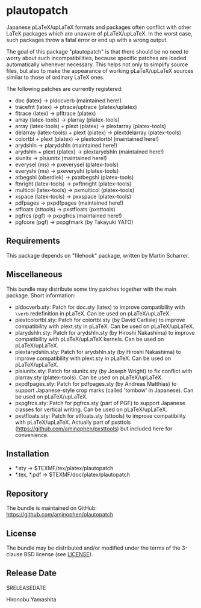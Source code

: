# plautopatch

Japanese pLaTeX/upLaTeX formats and packages often conflict
with other LaTeX packages which are unaware of pLaTeX/upLaTeX.
In the worst case, such packages throw a fatal error or
end up with a wrong output.

The goal of this package "plautopatch" is that
there should be no need to worry about such incompatibilities,
because specific patches are loaded automatically
whenever necessary.
This helps not only to simplify source files, but also
to make the appearance of working pLaTeX/upLaTeX sources
similar to those of ordinary LaTeX ones.

The following patches are currently registered:

- doc (latex) -> pldocverb (maintained here!)
- tracefnt (latex) -> ptrace/uptrace (platex/uplatex)
- fltrace (latex) -> pfltrace (platex)
- array (latex-tools) -> plarray (platex-tools)
- array (latex-tools) + plext (platex) -> plextarray (platex-tools)
- delarray (latex-tools) + plext (platex) -> plextdelarray (platex-tools)
- colortbl + plext (platex) -> plextcolortbl (maintained here!)
- arydshln -> plarydshln (maintained here!)
- arydshln + plext (platex) -> plextarydshln (maintained here!)
- siunitx -> plsiunitx (maintained here!)
- everysel (ms) -> pxeverysel (platex-tools)
- everyshi (ms) -> pxeveryshi (platex-tools)
- atbegshi (oberdiek) -> pxatbegshi (platex-tools)
- ftnright (latex-tools) -> pxftnright (platex-tools)
- multicol (latex-tools) -> pxmulticol (platex-tools)
- xspace (latex-tools) -> pxxspace (platex-tools)
- pdfpages -> pxpdfpages (maintained here!)
- stfloats (sttools) -> pxstfloats (pxsttools)
- pgfrcs (pgf) -> pxpgfrcs (maintained here!)
- pgfcore (pgf) -> pxpgfmark (by Takayuki YATO)

## Requirements

This package depends on "filehook" package,
written by Martin Scharrer.

## Miscellaneous

This bundle may distribute some tiny patches
together with the main package. Short information:

- pldocverb.sty:
    Patch for doc.sty (latex) to improve
    compatibility with `\verb` redefinition in pLaTeX.
    Can be used on pLaTeX/upLaTeX.
- plextcolortbl.sty:
    Patch for colortbl.sty (by David Carlisle) to improve
    compatibility with plext.sty in pLaTeX.
    Can be used on pLaTeX/upLaTeX.
- plarydshln.sty:
    Patch for arydshln.sty (by Hiroshi Nakashima) to improve
    compatibility with pLaTeX/upLaTeX kernels.
    Can be used on pLaTeX/upLaTeX.
- plextarydshln.sty:
    Patch for arydshln.sty (by Hiroshi Nakashima) to improve
    compatibility with plext.sty in pLaTeX.
    Can be used on pLaTeX/upLaTeX.
- plsiunitx.sty:
    Patch for siunitx.sty (by Joseph Wright) to fix
    conflict with plarray.sty (platex-tools).
    Can be used on pLaTeX/upLaTeX.
- pxpdfpages.sty:
    Patch for pdfpages.sty (by Andreas Matthias) to support
    Japanese-style crop marks (called 'tombow' in Japanese).
    Can be used on pLaTeX/upLaTeX.
- pxpgfrcs.sty:
    Patch for pgfrcs.sty (part of PGF) to support
    Japanese classes for vertical writing.
    Can be used on pLaTeX/upLaTeX.
- pxstfloats.sty:
    Patch for stfloats.sty (sttools) to improve
    compatibility with pLaTeX/upLaTeX.
    Actually part of pxsttols (https://github.com/aminophen/pxsttools)
    but included here for convenience.

## Installation

- *.sty -> $TEXMF/tex/platex/plautopatch
- *.tex, *.pdf -> $TEXMF/doc/platex/plautopatch

## Repository

The bundle is maintained on GitHub:
  https://github.com/aminophen/plautopatch

## License

The bundle may be distributed and/or modified under the terms of
the 3-clause BSD license (see [LICENSE](./LICENSE)).

## Release Date

$RELEASEDATE

Hironobu Yamashita
